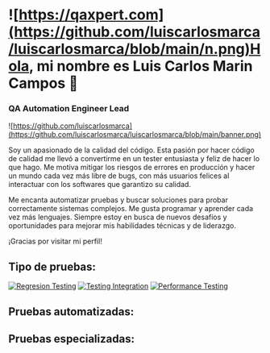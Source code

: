 # ![https://qaxpert.com](https://github.com/luiscarlosmarca/luiscarlosmarca/blob/main/n.png)Hola, mi nombre es Luis Carlos Marin Campos 👋
### QA Automation Engineer Lead 

![https://github.com/luiscarlosmarca](https://github.com/luiscarlosmarca/luiscarlosmarca/blob/main/banner.png)

Soy un apasionado de la calidad del código. Esta pasión por hacer código de calidad me llevó a convertirme en un tester entusiasta y feliz de hacer lo que hago. Me motiva mitigar los riesgos de errores en producción y hacer un mundo cada vez más libre de bugs, con más usuarios felices al interactuar con los softwares que garantizo su calidad.

Me encanta automatizar pruebas y buscar soluciones para probar correctamente sistemas complejos. Me gusta programar y aprender cada vez más lenguajes. Siempre estoy en busca de nuevos desafíos y oportunidades para mejorar mis habilidades técnicas y de liderazgo.

¡Gracias por visitar mi perfil!

## Tipo de pruebas:
[![Regresion Testing](https://img.shields.io/badge/RegresionTesting-999999?style=for-the-badge&logo=test&logoColor=white&labelColor=101010)]()
[![Testing Integration](https://img.shields.io/badge/Swift-FA7343?style=for-the-badge&logo=swift&logoColor=white&labelColor=101010)]()
[![Performance Testing](https://img.shields.io/badge/Xcode-1575F9?style=for-the-badge&logo=xcode&logoColor=white&labelColor=101010)]()

## Pruebas automatizadas:

## Pruebas especializadas:
